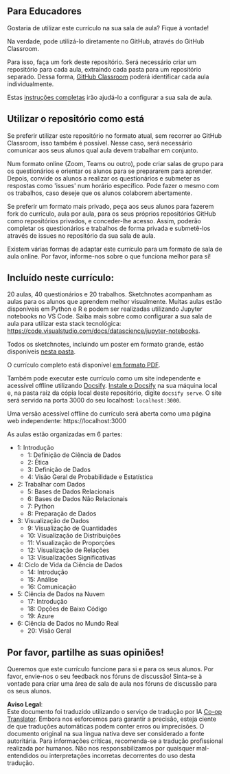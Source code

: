<!--
CO_OP_TRANSLATOR_METADATA:
{
  "original_hash": "87f157ea00d36c1d12c14390d9852b50",
  "translation_date": "2025-08-23T23:17:14+00:00",
  "source_file": "for-teachers.md",
  "language_code": "pt"
}
-->
## Para Educadores

Gostaria de utilizar este currículo na sua sala de aula? Fique à vontade!

Na verdade, pode utilizá-lo diretamente no GitHub, através do GitHub Classroom.

Para isso, faça um fork deste repositório. Será necessário criar um repositório para cada aula, extraindo cada pasta para um repositório separado. Dessa forma, [GitHub Classroom](https://classroom.github.com/classrooms) poderá identificar cada aula individualmente.

Estas [instruções completas](https://github.blog/2020-03-18-set-up-your-digital-classroom-with-github-classroom/) irão ajudá-lo a configurar a sua sala de aula.

## Utilizar o repositório como está

Se preferir utilizar este repositório no formato atual, sem recorrer ao GitHub Classroom, isso também é possível. Nesse caso, será necessário comunicar aos seus alunos qual aula devem trabalhar em conjunto.

Num formato online (Zoom, Teams ou outro), pode criar salas de grupo para os questionários e orientar os alunos para se prepararem para aprender. Depois, convide os alunos a realizar os questionários e submeter as respostas como 'issues' num horário específico. Pode fazer o mesmo com os trabalhos, caso deseje que os alunos colaborem abertamente.

Se preferir um formato mais privado, peça aos seus alunos para fazerem fork do currículo, aula por aula, para os seus próprios repositórios GitHub como repositórios privados, e conceder-lhe acesso. Assim, poderão completar os questionários e trabalhos de forma privada e submetê-los através de issues no repositório da sua sala de aula.

Existem várias formas de adaptar este currículo para um formato de sala de aula online. Por favor, informe-nos sobre o que funciona melhor para si!

## Incluído neste currículo:

20 aulas, 40 questionários e 20 trabalhos. Sketchnotes acompanham as aulas para os alunos que aprendem melhor visualmente. Muitas aulas estão disponíveis em Python e R e podem ser realizadas utilizando Jupyter notebooks no VS Code. Saiba mais sobre como configurar a sua sala de aula para utilizar esta stack tecnológica: https://code.visualstudio.com/docs/datascience/jupyter-notebooks.

Todos os sketchnotes, incluindo um poster em formato grande, estão disponíveis [nesta pasta](../../sketchnotes).

O currículo completo está disponível [em formato PDF](../../pdf/readme.pdf).

Também pode executar este currículo como um site independente e acessível offline utilizando [Docsify](https://docsify.js.org/#/). [Instale o Docsify](https://docsify.js.org/#/quickstart) na sua máquina local e, na pasta raiz da cópia local deste repositório, digite `docsify serve`. O site será servido na porta 3000 do seu localhost: `localhost:3000`.

Uma versão acessível offline do currículo será aberta como uma página web independente: https://localhost:3000

As aulas estão organizadas em 6 partes:

- 1: Introdução
    - 1: Definição de Ciência de Dados
    - 2: Ética
    - 3: Definição de Dados
    - 4: Visão Geral de Probabilidade e Estatística
- 2: Trabalhar com Dados
    - 5: Bases de Dados Relacionais
    - 6: Bases de Dados Não Relacionais
    - 7: Python
    - 8: Preparação de Dados
- 3: Visualização de Dados
    - 9: Visualização de Quantidades
    - 10: Visualização de Distribuições
    - 11: Visualização de Proporções
    - 12: Visualização de Relações
    - 13: Visualizações Significativas
- 4: Ciclo de Vida da Ciência de Dados
    - 14: Introdução
    - 15: Análise
    - 16: Comunicação
- 5: Ciência de Dados na Nuvem
    - 17: Introdução
    - 18: Opções de Baixo Código
    - 19: Azure
- 6: Ciência de Dados no Mundo Real
    - 20: Visão Geral

## Por favor, partilhe as suas opiniões!

Queremos que este currículo funcione para si e para os seus alunos. Por favor, envie-nos o seu feedback nos fóruns de discussão! Sinta-se à vontade para criar uma área de sala de aula nos fóruns de discussão para os seus alunos.

**Aviso Legal**:  
Este documento foi traduzido utilizando o serviço de tradução por IA [Co-op Translator](https://github.com/Azure/co-op-translator). Embora nos esforcemos para garantir a precisão, esteja ciente de que traduções automáticas podem conter erros ou imprecisões. O documento original na sua língua nativa deve ser considerado a fonte autoritária. Para informações críticas, recomenda-se a tradução profissional realizada por humanos. Não nos responsabilizamos por quaisquer mal-entendidos ou interpretações incorretas decorrentes do uso desta tradução.